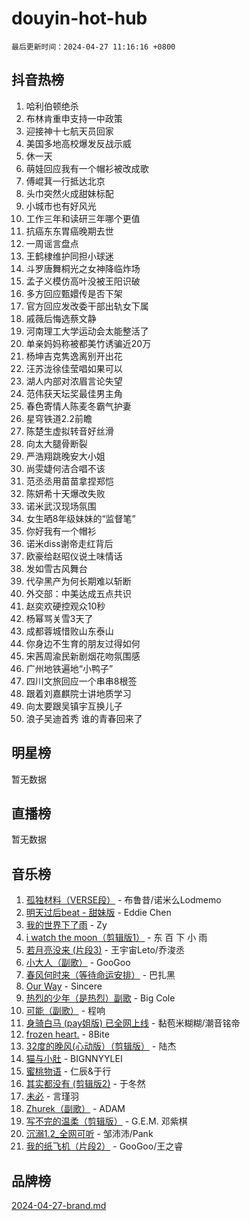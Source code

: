 # douyin-hot-hub

`最后更新时间：2024-04-27 11:16:16 +0800`

## 抖音热榜

1. 哈利伯顿绝杀
1. 布林肯重申支持一中政策
1. 迎接神十七航天员回家
1. 美国多地高校爆发反战示威
1. 休一天
1. 萌娃回应我有一个帽衫被改成歌
1. 傅崐萁一行抵达北京
1. 头巾突然火成甜妹标配
1. 小城市也有好风光
1. 工作三年和读研三年哪个更值
1. 抗癌东东胃癌晚期去世
1. 一周谣言盘点
1. 王鹤棣维护同担小球迷
1. 斗罗唐舞桐光之女神降临炸场
1. 孟子义模仿高叶没被王阳识破
1. 多方回应甄嬛传是否下架
1. 官方回应发改委干部出轨女下属
1. 戚薇后悔选蔡文静
1. 河南理工大学运动会太能整活了
1. 单亲妈妈称被都美竹诱骗近20万
1. 杨坤吉克隽逸离别开出花
1. 汪苏泷徐佳莹唱如果可以
1. 湖人内部对浓眉言论失望
1. 范伟获天坛奖最佳男主角
1. 春色寄情人陈麦冬霸气护妻
1. 星穹铁道2.2前瞻
1. 陈楚生虚拟转音好丝滑
1. 向太大腿骨断裂
1. 严浩翔跳晚安大小姐
1. 尚雯婕何洁合唱不该
1. 范丞丞用苗苗拿捏郑恺
1. 陈妍希十天爆改失败
1. 诺米武汉现场氛围
1. 女生晒8年级妹妹的“监督笔”
1. 你好我有一个帽衫
1. 诺米diss谢帝走红背后
1. 欧豪给赵昭仪说土味情话
1. 发如雪古风舞台
1. 代孕黑产为何长期难以斩断
1. 外交部：中美达成五点共识
1. 赵奕欢硬控观众10秒
1. 杨幂骂关雪3天了
1. 成都蓉城惜败山东泰山
1. 你身边不生育的朋友过得如何
1. 宋茜周渝民新剧烟花吻氛围感
1. 广州地铁遍地“小鸭子”
1. 四川文旅回应一个串串8根签
1. 跟着刘嘉麒院士讲地质学习
1. 向太要跟吴镇宇互换儿子
1. 浪子吴迪首秀 谁的青春回来了

## 明星榜

暂无数据

## 直播榜

暂无数据

## 音乐榜

1. [孤独材料（VERSE段）](https://sf5-hl-cdn-tos.douyinstatic.com/obj/tos-cn-ve-2774/ocX7glDNHYlwFeYrGQfBZoThtvPWy8tCCEBGKQ) - 布鲁昔/诺米么Lodmemo
1. [明天过后beat - 甜妹版](https://sf3-cdn-tos.douyinstatic.com/obj/tos-cn-ve-2774/osMLYeeoMm04CZyaI91XUDF8OzLRLgePKALGHI) - Eddie Chen
1. [我的世界下了雨](https://sf3-cdn-tos.douyinstatic.com/obj/tos-cn-ve-2774/o85sBiwXIByH9bWIMAEEOoiQ1o1m9Afn15BspE) - Zy
1. [i watch the moon（剪辑版1）](https://sf6-cdn-tos.douyinstatic.com/obj/tos-cn-ve-2774/o0I9mSChzHZANMJIEBfkCQzzg6N5WAcVtqft9P) - 东 百 下 小 雨
1. [若月亮没来 (片段3)](https://sf27-cdn-tos.douyinstatic.com/obj/tos-cn-ve-2774/okfyEUsGW1B1ovJi5JiN9IjvAT2lMwA054GoEB) - 王宇宙Leto/乔浚丞
1. [小大人（副歌）](https://sf5-hl-cdn-tos.douyinstatic.com/obj/tos-cn-ve-2774/oIhaDwehWhLFsVIG7QIICLLazDNGJAGg5geeb4) - GooGoo
1. [春风何时来（等待命运安排）](https://sf3-cdn-tos.douyinstatic.com/obj/tos-cn-ve-2774/oICBNbD3gelMfB4WgiD1KI2jQtXZE2FgHLwtsl) - 巴扎黑
1. [Our Way](https://sf3-cdn-tos.douyinstatic.com/obj/tos-cn-ve-2774/o8tPEkQgQNCe0DPeFwZzYrbqLlnzBBrYidWkEZ) - Sincere
1. [热烈的少年（是热烈）副歌](https://sf3-cdn-tos.douyinstatic.com/obj/tos-cn-ve-2774/owVNI0CLDAUMtSz6TEYvfFBFL4UDFFhLfgK8fa) - Big Cole
1. [可能（副歌）](https://sf5-hl-cdn-tos.douyinstatic.com/obj/tos-cn-ve-2774/cde1731888894259b333569393c2fb51) - 程响
1. [身骑白马 (pay姐版) 已全网上线](https://sf5-hl-cdn-tos.douyinstatic.com/obj/tos-cn-ve-2774/oQLO5ZgLsFkaDhdIIveF2zUCgfweY0gWaH4AQG) - 黏苞米糊糊/潮音铭帝
1. [frozen heart.](https://sf5-hl-cdn-tos.douyinstatic.com/obj/tos-cn-ve-2774/oIIWJfyjIACZA9zQMtnJ6hQQhFC4vhCupoRBsO) - 8Bite
1. [32度的晚风(心动版）（剪辑版）](https://sf5-hl-cdn-tos.douyinstatic.com/obj/tos-cn-ve-2774/owNyabsyWdzUulxhoJfK8IBXgp0UMQAHpvGh2B) - 陆杰
1. [猫与小肚](https://sf3-cdn-tos.douyinstatic.com/obj/tos-cn-ve-2774/osZeoClMECgK8DYl6VebABgbchEtPYQjZEnRtd) - BIGNNYYLEI
1. [蜜桃物语](https://sf5-hl-cdn-tos.douyinstatic.com/obj/tos-cn-ve-2774/oIhOSCZtIACtYU4XQkngiW9kCBfVD1Fz9IYeqL) - 仁辰&于行
1. [其实都没有 (剪辑版2)](https://sf3-cdn-tos.douyinstatic.com/obj/tos-cn-ve-2774/oEBNQenHZtBhxYjGgUDQk0BCHTigQafgFlbQ7k) - 于冬然
1. [未必](https://sf6-cdn-tos.douyinstatic.com/obj/tos-cn-ve-2774/ogntQMFnKQDZUgTCYuJgfLEtleYZZFxBQqhhFB) - 言瑾羽
1. [Zhurek（副歌）](https://sf3-cdn-tos.douyinstatic.com/obj/tos-cn-ve-2774/ooQm8FBZQDlf0btEYgVpCcSCQfrdJGBEKZYBGS) - ADAM
1. [写不完的温柔（剪辑版）](https://sf6-cdn-tos.douyinstatic.com/obj/tos-cn-ve-2774/oYBzzZQJ233GfwkemJJffAIWgeIYrjZfWhHTcG) - G.E.M. 邓紫棋
1. [沉溺1.2_全网可听](https://sf3-cdn-tos.douyinstatic.com/obj/tos-cn-ve-2774/ok2QoiBqsWAX9McZmWiI9gAB0EzwD4Xj6yfmtH) - 邹沛沛/Pank
1. [我的纸飞机（片段2）](https://sf3-cdn-tos.douyinstatic.com/obj/tos-cn-ve-2774/oM2ZrKcg2CD5AeRB2gkeXOFB1IxAGJdZPazYHf) - GooGoo/王之睿

## 品牌榜

[2024-04-27-brand.md](2024-04-27-brand.md)
